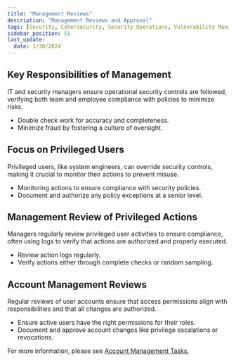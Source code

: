 ```yaml
---
title: "Management Reviews"
description: "Management Reviews and Approval"
tags: [Security, Cybersecurity, Security Operations, Vulnerability Management, Security Assessment, Security Testing]
sidebar_position: 51
last_update:
  date: 1/30/2024
---
```



## Key Responsibilities of Management

IT and security managers ensure operational security controls are followed, verifying both team and employee compliance with policies to minimize risks.

- Double check work for accuracy and completeness.
- Minimize fraud by fostering a culture of oversight.

## Focus on Privileged Users  

Privileged users, like system engineers, can override security controls, making it crucial to monitor their actions to prevent misuse.

- Monitoring actions to ensure compliance with security policies.
- Document and authorize any policy exceptions at a senior level.

## Management Review of Privileged Actions  

Managers regularly review privileged user activities to ensure compliance, often using logs to verify that actions are authorized and properly executed.

- Review action logs regularly.
- Verify actions either through complete checks or random sampling.

## Account Management Reviews

Regular reviews of user accounts ensure that access permissions align with responsibilities and that all changes are authorized.

- Ensure active users have the right permissions for their roles.
- Document and approve account changes like privilege escalations or revocations.

For more information, please see [Account Management Tasks.](/docs/005-Cybersecurity/006-Identity-and-Access-Management/001-The-Basics.md#account-management-tasks)


